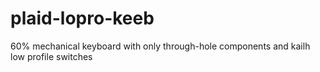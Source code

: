 # plaid-lopro-keeb
60% mechanical keyboard with only through-hole components and kailh low profile switches
